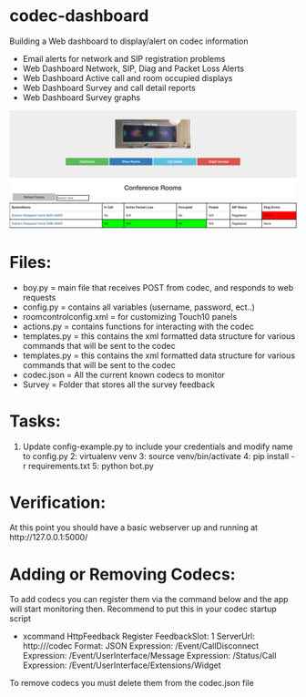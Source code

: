 # codec-dashboard

Building a Web dashboard to display/alert on codec information
* Email alerts for network and SIP registration problems
* Web Dashboard Network, SIP, Diag and Packet Loss Alerts
* Web Dashboard Active call and room occupied displays
* Web Dashboard Survey and call detail reports
* Web Dashboard Survey graphs

![alt text](./static/screenshot.png "screenshot")

<h1>Files:</h1>

* boy.py = main file that receives POST from codec, and responds to web requests
* config.py = contains all variables (username, password, ect..)
* roomcontrolconfig.xml =  for customizing Touch10 panels
* actions.py = contains functions for interacting with the codec
* templates.py = this contains the xml formatted data structure for various commands that will be sent to the codec
* templates.py = this contains the xml formatted data structure for various commands that will be sent to the codec
* codec.json = All the current known codecs to monitor
* Survey = Folder that stores all the survey feedback

<h1>Tasks:</h1>

1. Update config-example.py to include your credentials and modify name to config.py
2: virtualenv venv
3: source venv/bin/activate
4: pip install -r requirements.txt
5: python bot.py

<h1>Verification:</h1>
At this point you should have a basic webserver up and running at http://127.0.0.1:5000/

<h1>Adding or Removing Codecs:</h1>

To add codecs you can register them via the command below and the app will start monitoring then. Recommend to put this in your codec startup script

* xcommand HttpFeedback Register FeedbackSlot: 1 ServerUrl:  http://<IP>/codec Format: JSON Expression: /Event/CallDisconnect Expression: /Event/UserInterface/Message Expression: /Status/Call Expression: /Event/UserInterface/Extensions/Widget

To remove codecs you must delete them from the codec.json file